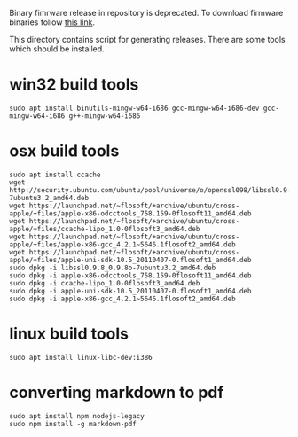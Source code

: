 Binary fimrware release in repository is deprecated. To download firmware binaries follow
[this link](https://github.com/devicehive/esp8266-firmware/releases).

This directory contains script for generating releases. There are some tools which should be installed.

# win32 build tools
```
sudo apt install binutils-mingw-w64-i686 gcc-mingw-w64-i686-dev gcc-mingw-w64-i686 g++-mingw-w64-i686
```

# osx build tools
```
sudo apt install ccache
wget http://security.ubuntu.com/ubuntu/pool/universe/o/openssl098/libssl0.9.8_0.9.8o-7ubuntu3.2_amd64.deb
wget https://launchpad.net/~flosoft/+archive/ubuntu/cross-apple/+files/apple-x86-odcctools_758.159-0flosoft11_amd64.deb
wget https://launchpad.net/~flosoft/+archive/ubuntu/cross-apple/+files/ccache-lipo_1.0-0flosoft3_amd64.deb
wget https://launchpad.net/~flosoft/+archive/ubuntu/cross-apple/+files/apple-x86-gcc_4.2.1~5646.1flosoft2_amd64.deb
wget https://launchpad.net/~flosoft/+archive/ubuntu/cross-apple/+files/apple-uni-sdk-10.5_20110407-0.flosoft1_amd64.deb
sudo dpkg -i libssl0.9.8_0.9.8o-7ubuntu3.2_amd64.deb
sudo dpkg -i apple-x86-odcctools_758.159-0flosoft11_amd64.deb
sudo dpkg -i ccache-lipo_1.0-0flosoft3_amd64.deb 
sudo dpkg -i apple-uni-sdk-10.5_20110407-0.flosoft1_amd64.deb
sudo dpkg -i apple-x86-gcc_4.2.1~5646.1flosoft2_amd64.deb
```

# linux build tools
```
sudo apt install linux-libc-dev:i386
```

# converting markdown to pdf
```
sudo apt install npm nodejs-legacy
sudo npm install -g markdown-pdf
```
